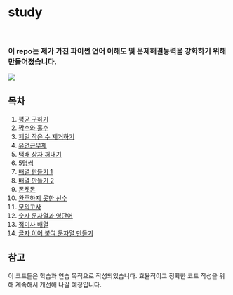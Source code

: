 # study

<!-- venv\Scripts\activate -->
<br>
<!-- git pull origin main -->
<!-- git add . -->
<!-- git commit -m "" -->
<!-- git push -u origin main -->

<h3>
이 repo는 제가 가진 파이썬 언어 이해도 및 문제해결능력을 강화하기 위해 만들어졌습니다.
</h3>

<img src="https://img.shields.io/badge/-Python-3776AB?style=flat-square&logo=Python&logoColor=white" />

<br>

## 목차

1. [평균 구하기](./Learn_to_code/Average)
2. [짝수와 홀수](./Learn_to_code/Even&Odd)
3. [제일 작은 수 제거하기](./Learn_to_code/Min)
4. [유연근무제](./Learn_to_code/Schedules)
5. [택배 상자 꺼내기](./Learn_to_code/Delivery_box)
6. [5명씩](./Learn_to_code/Five_people)
7. [배열 만들기 1](./Learn_to_code/Array1)
8. [배열 만들기 2](./Learn_to_code/Array2)
9. [폰켓몬](./프로그래머스/lv1/1845. 폰켓몬)
10. [완주하지 못한 선수](./프로그래머스/lv1/42576. 완주하지 못한 선수)
11. [모의고사](./프로그래머스/lv1/42840. 모의고사)
12. [숫자 문자열과 영단어](./프로그래머스/lv1/81301. 숫자 문자열과 영단어)
13. [접미사 배열](./프로그래머스/unrated/181909. 접미사 배열)
14. [글자 이어 붙여 문자열 만들기](./프로그래머스/unrated/181915. 글자 이어 붙여 문자열 만들기)

## 참고

이 코드들은 학습과 연습 목적으로 작성되었습니다. 효율적이고 정확한 코드 작성을 위해 계속해서 개선해 나갈 예정입니다.
